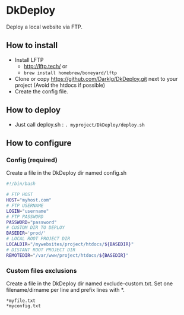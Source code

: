 # DkDeploy

Deploy a local website via FTP.

## How to install

- Install LFTP
    - http://lftp.tech/ or
    - `brew install homebrew/boneyard/lftp`
- Clone or copy https://github.com/Darklg/DkDeploy.git next to your project (Avoid the htdocs if possible)
- Create the config file.

## How to deploy

- Just call deploy.sh : `. myproject/DkDeploy/deploy.sh`

## How to configure

### Config (required)

Create a file in the DkDeploy dir named config.sh

```bash
#!/bin/bash

# FTP HOST
HOST="myhost.com"
# FTP USERNAME
LOGIN="username"
# FTP PASSWORD
PASSWORD="password"
# CUSTOM DIR TO DEPLOY
BASEDIR='prod/'
# LOCAL ROOT PROJECT DIR
LOCALDIR="/mywebsites/project/htdocs/${BASEDIR}"
# DISTANT ROOT PROJECT DIR
REMOTEDIR="/var/www/project/htdocs/${BASEDIR}"
```

### Custom files exclusions

Create a file in the DkDeploy dir named exclude-custom.txt.
Set one filename/dirname per line and prefix lines with *.

```
*myfile.txt
*myconfig.txt
```
